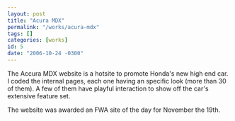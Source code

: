 ```yaml
---
layout: post
title: "Acura MDX"
permalink: "/works/acura-mdx"
tags: []
categories: [works]
id: 5
date: "2006-10-24 -0300"
---
```

The Accura MDX website is a hotsite to promote Honda's new high end car. 
I coded the internal pages, each one having an specific look (more than 30 of them). A few of them have playful interaction to show off the car's extensive feature set.

The website was awarded an FWA site of the day for November the 19th.